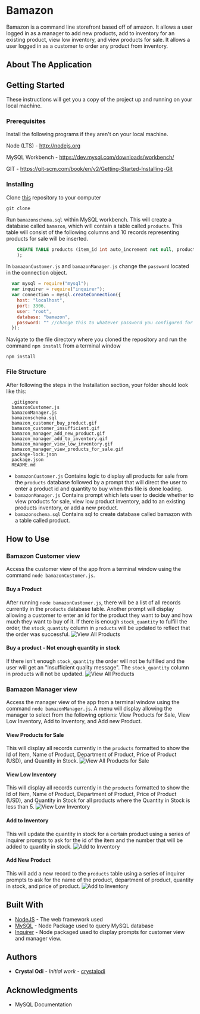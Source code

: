 # Bamazon

Bamazon is a command line storefront based off of amazon. It allows a user logged in as a manager to add new products, add to inventory for an existing product, view low inventory, and view products for sale. It allows a user logged in as a customer to order any product from inventory.

## About The Application

## Getting Started

These instructions will get you a copy of the project up and running on your local machine.

### Prerequisites

Install the following programs if they aren't on your local machine.

Node (LTS) - http://nodejs.org

MySQL Workbench - https://dev.mysql.com/downloads/workbench/

GIT - https://git-scm.com/book/en/v2/Getting-Started-Installing-Git

### Installing

Clone [this](https://github.com/crystalodi/bamazon.git) repository to your computer

```
git clone
```

Run `bamazonschema.sql` within MySQL workbench. This will create a database called `bamazon`, which will contain a table called `products`. This table will consist of the following columns and 10 records representing products for sale will be inserted.
      
```sql
    CREATE TABLE products (item_id int auto_increment not null, product_name varchar(100) not null, department_name varchar(100) not null, price DECIMAL(10, 2) not null, stock_quantity int not null, PRIMARY KEY (item_id)
    );
```
         

In `bamazonCustomer.js` and `bamazonManager.js` change the `password` located in the connection object.
```javascript
  var mysql = require("mysql");
  var inquirer = require("inquirer");
  var connection = mysql.createConnection({
    host: "localhost",
    port: 3306,
    user: "root",
    database: "bamazon",
    password: "" //change this to whatever password you configured for your database MySQL workbench was installed
  }); 
```

Navigate to the file directory where you cloned the repository and run the command `npm install` from a terminal window

```
npm install
```

### File Structure

After following the steps in the Installation section, your folder should look like this:

```
  .gitignore
  bamazonCustomer.js
  bamazonManager.js
  bamazonschema.sql
  bamazon_customer_buy_product.gif
  bamazon_customer_insufficient.gif
  bamazon_manager_add_new_product.gif
  bamazon_manager_add_to_inventory.gif
  bamazon_manager_view_low_inventory.gif
  bamazon_manager_view_products_for_sale.gif
  package-lock.json
  package.json
  README.md
```

* `bamazonCustomer.js` Contains logic to display all products for sale from the `products` database followed by a prompt that will direct the user to enter a product id and quantity to buy when this file is done loading.
* `bamazonManager.js` Contains prompt which lets user to decide whether to view products for sale, view low product inventory, add to an existing products inventory, or add a new product. 
* `bamazonschema.sql` Contains sql to create database called bamazon with a table called product.


## How to Use

### Bamazon Customer view
Access the customer view of the app from a terminal window using the command `node bamazonCustomer.js`.

#### Buy a Product
After running `node bamazonCustomer.js`, there will be a list of all records currently in the `products` database table. Another prompt will display allowing a customer to enter an id for the product they want to buy and how much they want to buy of it. If there is enough `stock_quantity` to fulfill the order, the `stock_quantity` column in `products` will be updated to reflect that the order was successful.
![View All Products](bamazon_customer_buy_product.gif "Buy a product")

#### Buy a product - Not enough quantity in stock
If there isn't enough `stock_quantity` the order will not be fulfilled and the user will get an "Insufficient quality message". The `stock_quantity` column in products will not be updated.
![View All Products](bamazon_customer_insufficient.gif "Buy a product - Insufficient Quantity")

### Bamazon Manager view
Access the manager view of the app from a terminal window using the command `node bamazonManager.js`. A menu will display allowing the manager to select from the following options: View Products for Sale, View Low Inventory, Add to Inventory, and Add new Product.

#### View Products for Sale
This will display all records currently in the `products` formatted to show the Id of Item, Name of Product, Department of Product, Price of Product (USD), and Quantity in Stock.
![View All Products for Sale](bamazon_manager_view_products_for_sale.gif "View All Products for Sale")

#### View Low Inventory
This will display all records currently in the `products` formatted to show the Id of Item, Name of Product, Department of Product, Price of Product (USD), and Quantity in Stock for all products where the Quantity in Stock is less than 5.
![View Low Inventory](bamazon_manager_view_low_inventory.gif "View low inventory")

#### Add to Inventory
This will update the quantity in stock for a certain product using a series of inquirer prompts to ask for the id of the item and the number that will be added to quantity in stock.
![Add to Inventory](bamazon_manager_add_to_inventory.gif "Add to Inventory")

#### Add New Product
This will add a new record to the `products` table using a series of inquirer prompts to ask for the name of the product, department of product, quantity in stock, and price of product.
![Add to Inventory](bamazon_manager_add_new_product.gif "Add to Inventory")

## Built With

* [NodeJS](https://nodejs.org/) - The web framework used
* [MySQL](https://www.npmjs.com/package/mysql) - Node Package used to query MySQL database
* [Inquirer](https://www.npmjs.com/package/inquirer) - Node packaged used to display prompts for customer view and manager view.

## Authors

* **Crystal Odi** - *Initial work* - [crystalodi](https://github.com/crystalodi)


## Acknowledgments

* MySQL Documentation





